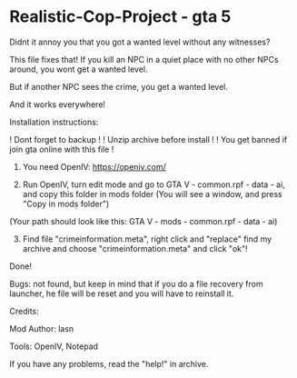 # Realistic-Cop-Project - gta 5

Didnt it annoy you that you got a wanted level without any witnesses?

This file fixes that! If you kill an NPC in a quiet place with no other NPCs around, you wont get a wanted level.

But if another NPC sees the crime, you get a wanted level.

And it works everywhere!


Installation instructions:

! Dont forget to backup !
! Unzip archive before install !
! You get banned if join gta online with this file !

1) You need OpenIV: https://openiv.com/

2) Run OpenIV, turn edit mode and go to GTA V - common.rpf - data - ai, and copy this folder in mods folder (You will see a window, and press "Copy in mods folder")

(Your path should look like this: GTA V - mods - common.rpf - data - ai)

3) Find file "crimeinformation.meta", right click and "replace" find my archive and choose "crimeinformation.meta" and click "ok"!

Done!


Bugs: not found, but keep in mind that if you do a file recovery from launcher, he file will be reset and you will have to reinstall it.

Credits:

Mod Author: lasn

Tools: OpenIV, Notepad



If you have any problems, read the "help!" in archive. 
